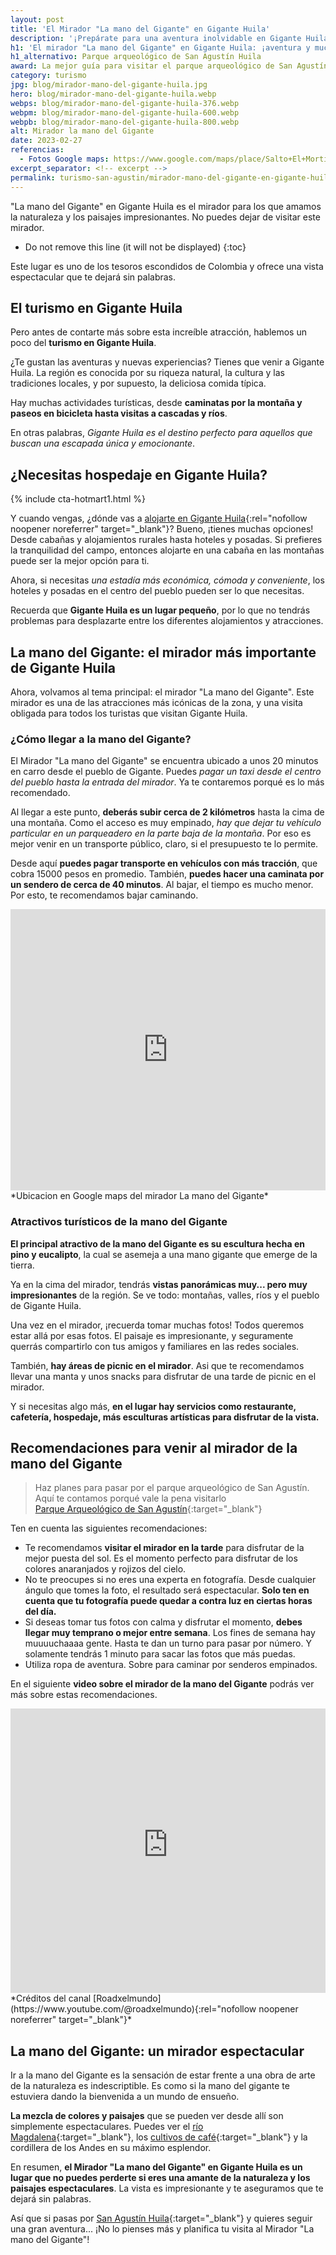 ```yaml
---
layout: post
title: 'El Mirador "La mano del Gigante" en Gigante Huila'
description: '¡Prepárate para una aventura inolvidable en Gigante Huila! Y en este artículo, vamos a conocer un sitio que te va a encantar: el mirador "La mano del Gigante".'
h1: 'El mirador "La mano del Gigante" en Gigante Huila: ¡aventura y muchas fotografías!'
h1_alternativo: Parque arqueológico de San Agustín Huila
award: La mejor guía para visitar el parque arqueológico de San Agustín Huila
category: turismo
jpg: blog/mirador-mano-del-gigante-huila.jpg
hero: blog/mirador-mano-del-gigante-huila.webp
webps: blog/mirador-mano-del-gigante-huila-376.webp
webpm: blog/mirador-mano-del-gigante-huila-600.webp
webpb: blog/mirador-mano-del-gigante-huila-800.webp
alt: Mirador la mano del Gigante
date: 2023-02-27
referencias:
  - Fotos Google maps: https://www.google.com/maps/place/Salto+El+Morti%C3%B1o/@1.88762,-76.2170648,3a,75y,90t/data=!3m8!1e2!3m6!1sAF1QipN-NGxHgFZijFTmCcjP_MmZLmss4tcFoiV5xb5V!2e10!3e12!6shttps:%2F%2Flh5.googleusercontent.com%2Fp%2FAF1QipN-NGxHgFZijFTmCcjP_MmZLmss4tcFoiV5xb5V%3Dw224-h298-k-no!7i1200!8i1600!4m8!3m7!1s0x8e25716c1b260971:0x7b971d85fae7fa6d!8m2!3d1.88762!4d-76.2170648!14m1!1BCgIgAQ!16s%2Fg%2F11j90yl_p1?authuser=0&hl=es
excerpt_separator: <!-- excerpt -->
permalink: turismo-san-agustin/mirador-mano-del-gigante-en-gigante-huila
--- 
```

"La mano del Gigante" en Gigante Huila es el mirador para los que amamos la naturaleza y los paisajes impresionantes. No puedes dejar de visitar este mirador.
<!-- excerpt -->


* Do not remove this line (it will not be displayed)
{:toc}

Este lugar es uno de los tesoros escondidos de Colombia y ofrece una vista espectacular que te dejará sin palabras.

## El turismo en Gigante Huila

Pero antes de contarte más sobre esta increíble atracción, hablemos un poco del **turismo en Gigante Huila**.

¿Te gustan las aventuras y nuevas experiencias? Tienes que venir a Gigante Huila. La región es conocida por su riqueza natural, la cultura y las tradiciones locales, y por supuesto, la deliciosa comida típica.

Hay muchas actividades turísticas, desde **caminatas por la montaña y paseos en bicicleta hasta visitas a cascadas y ríos**.

En otras palabras, *Gigante Huila es el destino perfecto para aquellos que buscan una escapada única y emocionante*.

## ¿Necesitas hospedaje en Gigante Huila?

{% include cta-hotmart1.html %}

Y cuando vengas, ¿dónde vas a [alojarte en Gigante Huila](https://www.booking.com/searchresults.es.html?aid=306396&label=gigante-NPVifzbX7Y_C7rbzs0hwwAS638077279638%3Apl%3Ata%3Ap1%3Ap2%3Aac%3Aap%3Aneg%3Afi%3Atikwd-405510400211%3Alp20204%3Ali%3Adec%3Adm%3Appccp%3DUmFuZG9tSVYkc2RlIyh9YdnZzv7u3SiOco5fpqS0M1M&sid=2e40722a3292c597967d092624e3142a&city=-585173&redirected=1&redirected_from_city=1&source=city&){:rel="nofollow noopener noreferrer" target="_blank"}? Bueno, ¡tienes muchas opciones! Desde cabañas y alojamientos rurales hasta hoteles y posadas. Si prefieres la tranquilidad del campo, entonces alojarte en una cabaña en las montañas puede ser la mejor opción para ti.

Ahora, si necesitas *una estadía más económica, cómoda y conveniente*, los hoteles y posadas en el centro del pueblo pueden ser lo que necesitas.

Recuerda que **Gigante Huila es un lugar pequeño**, por lo que no tendrás problemas para desplazarte entre los diferentes alojamientos y atracciones.

## La mano del Gigante: el mirador más importante de Gigante Huila

Ahora, volvamos al tema principal: el mirador "La mano del Gigante". Este mirador es una de las atracciones más icónicas de la zona, y una visita obligada para todos los turistas que visitan Gigante Huila.

### ¿Cómo llegar a la mano del Gigante?

El Mirador "La mano del Gigante" se encuentra ubicado a unos 20 minutos en carro desde el pueblo de Gigante. Puedes *pagar un taxi desde el centro del pueblo hasta la entrada del mirador*. Ya te contaremos porqué es lo más recomendado.

Al llegar a este punto, **deberás subir cerca de 2 kilómetros** hasta la cima de una montaña. Como el acceso es muy empinado, *hay que dejar tu vehículo particular en un parqueadero en la parte baja de la montaña*. Por eso es mejor venir en un transporte público, claro, si el presupuesto te lo permite.

Desde aquí **puedes pagar transporte en vehículos con más tracción**, que cobra 15000 pesos en promedio. También, **puedes hacer una caminata por un sendero de cerca de 40 minutos**. Al bajar, el tiempo es mucho menor. Por esto, te recomendamos bajar caminando.

<iframe src="https://www.google.com/maps/embed?pb=!1m18!1m12!1m3!1d7972.532998113206!2d-75.49886052910924!3d2.417791499999997!2m3!1f0!2f0!3f0!3m2!1i1024!2i768!4f13.1!3m3!1m2!1s0x8e3b33a8784635f7%3A0xc4466883657f3f23!2sMirador%20La%20Mano%20del%20Gigante!5e0!3m2!1ses!2sco!4v1677818982556!5m2!1ses!2sco" width="100%" height="450" style="border:0;" allowfullscreen="" loading="lazy" referrerpolicy="no-referrer-when-downgrade"></iframe>
*Ubicacion en Google maps del mirador La mano del Gigante*

### Atractivos turísticos de la mano del Gigante

**El principal atractivo de la mano del Gigante es su escultura hecha en pino y eucalipto**, la cual se asemeja a una mano gigante que emerge de la tierra.

Ya en la cima del mirador, tendrás **vistas panorámicas muy... pero muy impresionantes** de la región. Se ve todo: montañas, valles, ríos y el pueblo de Gigante Huila.

Una vez en el mirador, ¡recuerda tomar muchas fotos! Todos queremos estar allá por esas fotos. El paisaje es impresionante, y seguramente querrás compartirlo con tus amigos y familiares en las redes sociales.

También, **hay áreas de picnic en el mirador**. Asi que te recomendamos llevar una manta y unos snacks para disfrutar de una tarde de picnic en el mirador.

Y si necesitas algo más, **en el lugar hay servicios como restaurante, cafetería, hospedaje, más esculturas artísticas para disfrutar de la vista.**

## Recomendaciones para venir al mirador de la mano del Gigante

>Haz planes para pasar por el parque arqueológico de San Agustín. Aquí te contamos porqué vale la pena visitarlo  
[Parque Arqueológico de San Agustín]({{'turismo-san-agustin/parque-arqueologico-san-agustin'|relative_url}} "Parque Arqueológico de San Agustín"){:target="_blank"}

Ten en cuenta las siguientes recomendaciones:

* Te recomendamos **visitar el mirador en la tarde** para disfrutar de la mejor puesta del sol. Es el momento perfecto para disfrutar de los colores anaranjados y rojizos del cielo.
* No te preocupes si no eres una experta en fotografía. Desde cualquier ángulo que tomes la foto, el resultado será espectacular. **Solo ten en cuenta que tu fotografía puede quedar a contra luz en ciertas horas del día.**
* Si deseas tomar tus fotos con calma y disfrutar el momento, **debes llegar muy temprano o mejor entre semana**. Los fines de semana hay muuuuchaaaa gente. Hasta te dan un turno para pasar por número. Y solamente tendrás 1 minuto para sacar las fotos que más puedas.
* Utiliza ropa de aventura. Sobre para caminar por senderos empinados.

En el siguiente **video sobre el mirador de la mano del Gigante** podrás ver más sobre estas recomendaciones.

<iframe width="100%" height="455" src="https://www.youtube-nocookie.com/embed/AbJvSf4voNY" title="YouTube video player" frameborder="0" allow="accelerometer; autoplay; clipboard-write; encrypted-media; gyroscope; picture-in-picture; web-share" allowfullscreen loading="lazy"></iframe>
*Créditos del canal [Roadxelmundo](https://www.youtube.com/@roadxelmundo){:rel="nofollow noopener noreferrer" target="_blank"}*

## La mano del Gigante: un mirador espectacular

Ir a la mano del Gigante es la sensación de estar frente a una obra de arte de la naturaleza es indescriptible. Es como si la mano del gigante te estuviera dando la bienvenida a un mundo de ensueño.

**La mezcla de colores y paisajes** que se pueden ver desde allí son simplemente espectaculares. Puedes ver el [río Magdalena]({{'turismo-san-agustin/laguna-del-magdalena'|relative_url}} "Laguna del Magdalena"){:target="_blank"}, los [cultivos de café]({{'turismo-san-agustin/cafe-pitalito-huila'|relative_url}} "Café de Pitalito Huila"){:target="_blank"} y la cordillera de los Andes en su máximo esplendor.

En resumen, **el Mirador "La mano del Gigante" en Gigante Huila es un lugar que no puedes perderte si eres una amante de la naturaleza y los paisajes espectaculares**. La vista es impresionante y te aseguramos que te dejará sin palabras.

Así que si pasas por [San Agustín Huila]({{'turismo-san-agustin/san-agustin-huila-magia-aventura-extrema'|relative_url}} "San Agustín Huila"){:target="_blank"} y quieres seguir una gran aventura... ¡No lo pienses más y planifica tu visita al Mirador "La mano del Gigante"!
